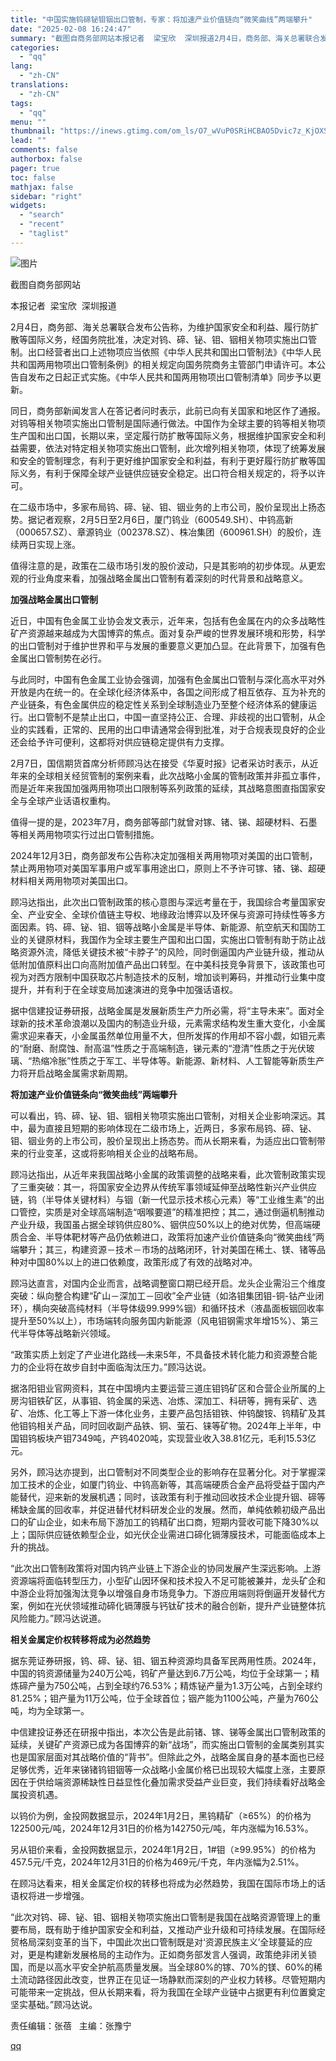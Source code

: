 ```yaml
---
title: "中国实施钨碲铋钼铟出口管制，专家：将加速产业价值链向“微笑曲线”两端攀升"
date: "2025-02-08 16:24:47"
summary: "截图自商务部网站本报记者  梁宝欣  深圳报道2月4日，商务部、海关总署联合发布公告称，为维护国家安..."
categories:
  - "qq"
lang:
  - "zh-CN"
translations:
  - "zh-CN"
tags:
  - "qq"
menu: ""
thumbnail: "https://inews.gtimg.com/om_ls/O7_wVuP0SRiHCBAO5Dvic7z_KjOXSnUM7_AZmpNJDcW7wAA_640360/0"
lead: ""
comments: false
authorbox: false
pager: true
toc: false
mathjax: false
sidebar: "right"
widgets:
  - "search"
  - "recent"
  - "taglist"
---
```


![图片](https://inews.gtimg.com/om_bt/ONGX8f74IPwsK8looYBCN91ClFQ2w0b9IFyOD5upQZGdwAA/641)

截图自商务部网站

本报记者  梁宝欣  深圳报道

2月4日，商务部、海关总署联合发布公告称，为维护国家安全和利益、履行防扩散等国际义务，经国务院批准，决定对钨、碲、铋、钼、铟相关物项实施出口管制。出口经营者出口上述物项应当依照《中华人民共和国出口管制法》《中华人民共和国两用物项出口管制条例》的相关规定向国务院商务主管部门申请许可。本公告自发布之日起正式实施。《中华人民共和国两用物项出口管制清单》同步予以更新。

同日，商务部新闻发言人在答记者问时表示，此前已向有关国家和地区作了通报。对钨等相关物项实施出口管制是国际通行做法。中国作为全球主要的钨等相关物项生产国和出口国，长期以来，坚定履行防扩散等国际义务，根据维护国家安全和利益需要，依法对特定相关物项实施出口管制，此次增列相关物项，体现了统筹发展和安全的管制理念，有利于更好维护国家安全和利益，有利于更好履行防扩散等国际义务，有利于保障全球产业链供应链安全稳定。出口符合相关规定的，将予以许可。

在二级市场中，多家布局钨、碲、铋、钼、铟业务的上市公司，股价呈现出上扬态势。据记者观察，2月5日至2月6日，厦门钨业（600549.SH）、中钨高新（000657.SZ）、章源钨业（002378.SZ）、株冶集团（600961.SH）的股价，连续两日实现上涨。

值得注意的是，政策在二级市场引发的股价波动，只是其影响的初步体现。从更宏观的行业角度来看，加强战略金属出口管制有着深刻的时代背景和战略意义。

**加强战略金属出口管制**

近日，中国有色金属工业协会发文表示，近年来，包括有色金属在内的众多战略性矿产资源越来越成为大国博弈的焦点。面对复杂严峻的世界发展环境和形势，科学的出口管制对于维护世界和平与发展的重要意义更加凸显。在此背景下，加强有色金属出口管制势在必行。

与此同时，中国有色金属工业协会强调，加强有色金属出口管制与深化高水平对外开放是内在统一的。在全球化经济体系中，各国之间形成了相互依存、互为补充的产业链条，有色金属供应的稳定性关系到全球制造业乃至整个经济体系的健康运行。出口管制不是禁止出口，中国一直坚持公正、合理、非歧视的出口管制，从企业的实践看，正常的、民用的出口申请通常会得到批准，对于合规表现良好的企业还会给予许可便利，这都将对供应链稳定提供有力支撑。

2月7日，国信期货首席分析师顾冯达在接受《华夏时报》记者采访时表示，从近年来的全球相关经贸管制的案例来看，此次战略小金属的管制政策并非孤立事件，而是近年来我国加强两用物项出口限制等系列政策的延续，其战略意图直指国家安全与全球产业话语权重构。

值得一提的是，2023年7月，商务部等部门就曾对镓、锗、锑、超硬材料、石墨等相关两用物项实行过出口管制措施。

2024年12月3日，商务部发布公告称决定加强相关两用物项对美国的出口管制，禁止两用物项对美国军事用户或军事用途出口，原则上不予许可镓、锗、锑、超硬材料相关两用物项对美国出口。

顾冯达指出，此次出口管制政策的核心意图与深远考量在于，我国综合考量国家安全、产业安全、全球价值链主导权、地缘政治博弈以及环保与资源可持续性等多方面因素。钨、碲、铋、钼、铟等战略小金属是半导体、新能源、航空航天和国防工业的关键原材料，我国作为全球主要生产国和出口国，实施出口管制有助于防止战略资源外流，降低关键技术被“卡脖子”的风险，同时倒逼国内产业链升级，推动从低附加值原料出口向高附加值产品出口转型。在中美科技竞争背景下，该政策也可视为对西方限制中国获取芯片制造技术的反制，增加谈判筹码，并推动行业集中度提升，并有利于在全球变局加速演进的竞争中加强话语权。

据中信建投证券研报，战略金属是发展新质生产力所必需，将“主导未来”。面对全球新的技术革命浪潮以及国内的制造业升级，元素需求结构发生重大变化，小金属需求迎来春天，小金属虽然单位用量不大，但所发挥的作用却不容小觑，如钼元素的“耐磨、耐腐蚀、耐高温”性质之于高端制造，锑元素的“澄清”性质之于光伏玻璃、“热缩冷胀”性质之于军工、半导体等。新能源、新材料、人工智能等新质生产力将开启战略金属需求新周期。

**将加速产业价值链条向“微笑曲线”两端攀升**

可以看出，钨、碲、铋、钼、铟相关物项实施出口管制，对相关企业影响深远。其中，最为直接且短期的影响体现在二级市场上，近两日，多家布局钨、碲、铋、钼、铟业务的上市公司，股价呈现出上扬态势。而从长期来看，为适应出口管制带来的行业变革，这或将影响相关企业的战略布局。

顾冯达指出，从近年来我国战略小金属的政策调整的战略来看，此次管制政策实现了三重突破：其一，将国家安全边界从传统军事领域延伸至战略性新兴产业供应链，钨（半导体关键材料）与铟（新一代显示技术核心元素）等“工业维生素”的出口管控，实质是对全球高端制造“咽喉要道”的精准把控；其二，通过倒逼机制推动产业升级，我国虽占据全球钨供应80%、铟供应50%以上的绝对优势，但高端硬质合金、半导体靶材等产品仍依赖进口，政策将加速产业价值链条向“微笑曲线”两端攀升；其三，构建资源－技术－市场的战略闭环，针对美国在稀土、镁、锗等品种对中国80%以上的进口依赖度，政策形成了有效的战略对冲。

顾冯达直言，对国内企业而言，战略调整窗口期已经开启。龙头企业需沿三个维度突破：纵向整合构建“矿山－深加工－回收”全产业链（如洛钼集团钼-铜-钴产业闭环），横向突破高纯材料（半导体级99.999%铟）和循环技术（液晶面板铟回收率提升至50%以上），市场端转向服务国内新能源（风电钼钢需求年增15%）、第三代半导体等战略新兴领域。

“政策实质上划定了产业进化路线—未来5年，不具备技术转化能力和资源整合能力的企业将在故步自封中面临淘汰压力。”顾冯达说。

据洛阳钼业官网资料，其在中国境内主要运营三道庄钼钨矿区和合营企业所属的上房沟钼铁矿区，从事钼、钨金属的采选、冶炼、深加工、科研等，拥有采矿、选矿、冶炼、化工等上下游一体化业务，主要产品包括钼铁、仲钨酸铵、钨精矿及其他钼钨相关产品，同时回收副产品铁、铜、萤石、铼等矿物。2024年上半年，中国钼钨板块产钼7349吨，产钨4020吨，实现营业收入38.81亿元，毛利15.53亿元。

另外，顾冯达亦提到，出口管制对不同类型企业的影响存在显著分化。对于掌握深加工技术的企业，如厦门钨业、中钨高新等，其高端硬质合金产品将受益于国内产能替代，迎来新的发展机遇；同时，该政策有利于推动回收技术企业提升铟、碲等稀缺金属的回收率，并促进替代材料研发企业的发展。然而，单纯依赖初级产品出口的矿山企业，如未布局下游加工的钨精矿出口商，短期内营收可能下降30%以上；国际供应链依赖型企业，如光伏企业需进口碲化镉薄膜技术，可能面临成本上升的挑战。

“此次出口管制政策将对国内钨产业链上下游企业的协同发展产生深远影响。上游资源端将面临转型压力，小型矿山因环保和技术投入不足可能被兼并，龙头矿企和中游企业将加强淘汰竞争以增强自身市场竞争力。下游应用端则将倒逼开发替代方案，例如在光伏领域推动碲化镉薄膜与钙钛矿技术的融合创新，提升产业链整体抗风险能力。”顾冯达说道。

**相关金属定价权转移将成为必然趋势**

据东莞证券研报，钨、碲、铋、钼、铟五种资源均具备军民两用性质。2024年，中国的钨资源储量为240万公吨，钨矿产量达到6.7万公吨，均位于全球第一；精炼碲产量为750公吨，占到全球约76.53%；精炼铋产量为1.3万公吨，占到全球约81.25%；钼产量为11万公吨，位于全球首位；铟产能为1100公吨，产量为760公吨，均为全球第一。

中信建投证券还在研报中指出，本次公告是此前锗、镓、锑等金属出口管制政策的延续，关键矿产资源已成为各国博弈的新“战场”，而实施出口管制的金属类别其实也是国家层面对其战略价值的“背书”。但除此之外，战略金属自身的基本面也已经足够优秀，近年来锑锗钨钼铟等一众战略小金属价格已出现较大幅度上涨，主要原因在于供给端资源稀缺性日益显性化叠加需求受益产业巨变，我们持续看好战略金属投资机遇。

以钨价为例，金投网数据显示，2024年1月2日，黑钨精矿（≥65%）的价格为122500元/吨，2024年12月31日的价格为142750元/吨，年内涨幅为16.53%。

另从钼价来看，金投网数据显示，2024年1月2日，1#钼（≥99.95%）的价格为457.5元/千克，2024年12月31日的价格为469元/千克，年内涨幅为2.51%。

在顾冯达看来，相关金属定价权的转移也将成为必然趋势，我国在国际市场上的话语权将进一步增强。

“此次对钨、碲、铋、钼、铟相关物项实施出口管制是我国在战略资源管理上的重要布局，既有助于维护国家安全和利益，又推动产业升级和可持续发展。在国际经贸格局深刻变革的当下，中国此次出口管制既是对‘资源民族主义’全球蔓延的应对，更是构建新发展格局的主动作为。正如商务部发言人强调，政策绝非闭关锁国，而是以高水平安全护航高质量发展。当全球80%的镓、70%的镁、60%的稀土流动路径因此改变，世界正在见证一场静默而深刻的产业权力转移。尽管短期内可能带来一定挑战，但从长期来看，将为我国在全球产业链中占据更有利位置奠定坚实基础。”顾冯达说。

责任编辑：张蓓   主编：张豫宁

[qq](https://new.qq.com/rain/a/20250208A05Q5S00)
